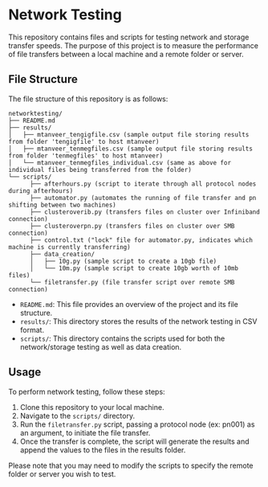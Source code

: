 # Network Testing

This repository contains files and scripts for testing network and storage transfer speeds. The purpose of this project is to measure the performance of file transfers between a local machine and a remote folder or server.

## File Structure

The file structure of this repository is as follows:

```plaintext
networktesting/
├── README.md
├── results/
│   ├── mtanveer_tengigfile.csv (sample output file storing results from folder 'tengigfile' to host mtanveer)
│   ├── mtanveer_tenmegfiles.csv (sample output file storing results from folder 'tenmegfiles' to host mtanveer)
│   └── mtanveer_tenmegfiles_individual.csv (same as above for individual files being transferred from the folder)
└── scripts/
      ├── afterhours.py (script to iterate through all protocol nodes during afterhours)
      ├── automator.py (automates the running of file transfer and pn shifting between two machines)
      ├── clusteroverib.py (transfers files on cluster over Infiniband connection)
      ├── clusteroverpn.py (transfers files on cluster over SMB connection)
      ├── control.txt ("lock" file for automator.py, indicates which machine is currently transferring)
      ├── data_creation/
      │   ├── 10g.py (sample script to create a 10gb file)
      │   └── 10m.py (sample script to create 10gb worth of 10mb files)
      └── filetransfer.py (file transfer script over remote SMB connection)
```

- `README.md`: This file provides an overview of the project and its file structure.
- `results/`: This directory stores the results of the network testing in CSV format.
- `scripts/`: This directory contains the scripts used for both the network/storage testing as well as data creation.

## Usage

To perform network testing, follow these steps:

1. Clone this repository to your local machine.
2. Navigate to the `scripts/` directory.
3. Run the `filetransfer.py` script, passing a protocol node (ex: pn001) as an argument, to initiate the file transfer.
4. Once the transfer is complete, the script will generate the results and append the values to the files in the results folder.

Please note that you may need to modify the scripts to specify the remote folder or server you wish to test.
